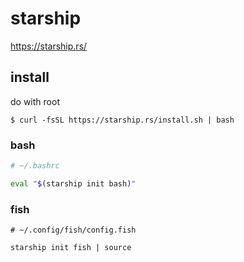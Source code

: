 # starship 

https://starship.rs/


install
--

do with root
```console
$ curl -fsSL https://starship.rs/install.sh | bash
```


### bash

```bash
# ~/.bashrc

eval "$(starship init bash)"
```


### fish

```fish
# ~/.config/fish/config.fish

starship init fish | source
```
